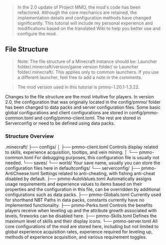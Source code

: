 > In the 2.0 update of Project MMO, the mod's code has been refactored. Although the core mechanics are retained, the implementation details and configuration methods have changed significantly. This tutorial will include my personal experience and modifications based on the translated Wiki to help you better use and configure the mod.

## File Structure
> Note: The file structure of a Minecraft instance should be: Launcher folder/.minecraft/version/game version folder/ or Launcher folder/.minecraft/. This applies only to common launchers. If you use a different launcher, feel free to add a note in the comments.

> The mod version used in this tutorial is pmmo-1.20.1-1.3.22.

Changes to the file structure are the most intuitive for players.
In version 2.0, the configuration that was originally located in the config/pmmo/ folder has been changed to data packs and server configuration files.
Some basic global configurations and client configurations are stored in config/pmmo-common.toml and config/pmmo-client.toml.
The rest are stored in Serverconfig or need to be defined using data packs.

### Structure Overview
.minecraft/
├── configs/
│   ├── pmmo-client.toml Controls display related to skills, experience acquisition, tooltips, and vein mining.
│   └── pmmo-common.toml For debugging purposes, this configuration file is usually not needed.
└── saves/
    └── world/ Your save name, usually you can store the configuration files here in defaultconfigs/
        └── serverconfig/
            ├── pmmo-AntiCheese.toml Settings related to anti-cheating, with fishing anti-cheat disabled by default.
            ├── pmmo-AutoValues.toml Automatically assigns usage requirements and experience values to items based on their properties and the configuration in this file, can be overridden by additional configurations such as data packs.
            ├── pmmo-Globals.toml Currently used for shorthand NBT Paths in data packs, constants currently have no implemented functionality.
            ├── pmmo-Perks.toml Controls the benefits players receive when leveling up and the attribute growth associated with levels, fireworks can be disabled here.
            ├── pmmo-Skills.toml Defines the maximum level of skills and their display icons.
            └── pmmo-server.toml All core configurations of the mod are stored here, including but not limited to global experience acquisition rates, experience required for leveling up, methods of experience acquisition, and various requirement toggles.
